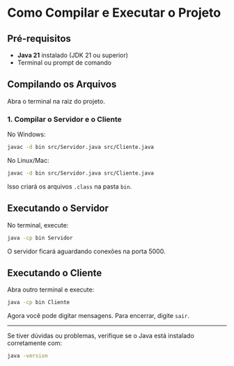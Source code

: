 # Como Compilar e Executar o Projeto

## Pré-requisitos

- **Java 21** instalado (JDK 21 ou superior)
- Terminal ou prompt de comando

## Compilando os Arquivos

Abra o terminal na raiz do projeto.

### 1. Compilar o Servidor e o Cliente

No Windows:
```sh
javac -d bin src/Servidor.java src/Cliente.java
```
No Linux/Mac:
```sh
javac -d bin src/Servidor.java src/Cliente.java
```

Isso criará os arquivos `.class` na pasta `bin`.

## Executando o Servidor

No terminal, execute:
```sh
java -cp bin Servidor
```
O servidor ficará aguardando conexões na porta 5000.

## Executando o Cliente

Abra outro terminal e execute:
```sh
java -cp bin Cliente
```

Agora você pode digitar mensagens. Para encerrar, digite `sair`.

---

Se tiver dúvidas ou problemas, verifique se o Java está instalado corretamente com:
```sh
java -version
``` 